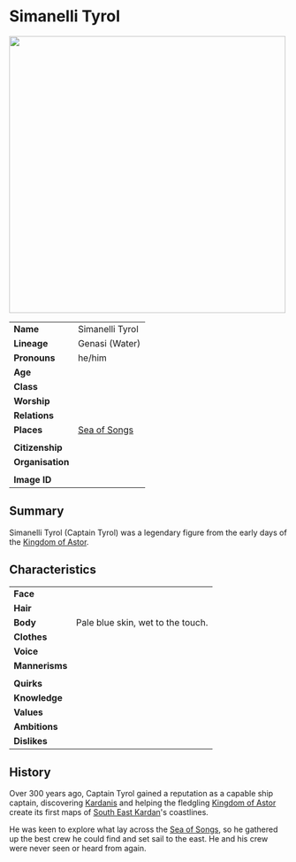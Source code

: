 # Simanelli Tyrol

<img src="https://raw.githubusercontent.com/jesskelsall/astarus-images/main/characters/portraits/imageid.png" height="500" />

|||
| --- | --- |
| **Name** | Simanelli Tyrol | character.3
| **Lineage** | Genasi (Water) |
| **Pronouns** | he/him |
| **Age** | |
| **Class** | |
| **Worship** | |
| **Relations** | |
| **Places** | [Sea of Songs](../places/seas/sea-of-songs.md) |
|||
| **Citizenship** | |
| **Organisation** | |
|||
| **Image ID** | |

## Summary

Simanelli Tyrol (Captain Tyrol) was a legendary figure from the early days of the [Kingdom of Astor](../civilisations/kingdom-of-astor/kingdom-of-astor.md).

## Characteristics

| | |
| --- | --- |
| **Face** | | characteristics.2
| **Hair** | |
| **Body** | Pale blue skin, wet to the touch. |
| **Clothes** | |
| **Voice** | |
| **Mannerisms** | |
| | |
| **Quirks** | |
| **Knowledge** | |
| **Values** | |
| **Ambitions** | |
| **Dislikes** | |

## History

Over 300 years ago, Captain Tyrol gained a reputation as a capable ship captain, discovering [Kardanis](../places/regions/kardanis.md) and helping the fledgling [Kingdom of Astor](../civilisations/kingdom-of-astor/kingdom-of-astor.md) create its first maps of [South East Kardan](../places/regions/south-east-kardan.md)'s coastlines.

He was keen to explore what lay across the [Sea of Songs](../places/seas/sea-of-songs.md), so he gathered up the best crew he could find and set sail to the east. He and his crew were never seen or heard from again.
